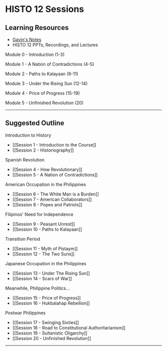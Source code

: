 # HISTO 12 Sessions

## Learning Resources

- [Gavin's Notes](https://docs.google.com/document/d/1xHkrErD4_WfeNPrvsBU8SvP2fxrATDznUxktA25vlOg/edit)
- HISTO 12 PPTs, Recordings, and Lectures

Module 0 - Introduction (1-3)

Module 1 - A Nation of Contradictions (4-5)

Module 2 - Paths to Kalayaan (6-11)

Module 3 - Under the Rising Sun (12-14)

Module 4 - Price of Progress (15-19)

Module 5 - Unfinished Revolution (20)

---

## Suggested Outline

Introduction to History

- [[Session 1 - Introduction to the Course]]
- [[Session 2 - Historiography]]

Spanish Revolution

- [[Session 4 - How Revolutionary]]
- [[Session 5 - A Nation of Contradictions]]

American Occupation in the Philippines

- [[Session 6 - The White Man is a Burden]]
- [[Session 7 - American Collaborators]]
- [[Session 8 - Popes and Patriots]]

Filipinos' Need for Independence

- [[Session 9 - Peasant Unrest]]
- [[Session 10 - Paths to Kalayaan]]

Transition Period

- [[Session 11 - Myth of Pistaym]]
- [[Session 12 - The Two Suns]]

Japanese Occupation in the Philippines

- [[Session 13 - Under The Rising Sun]]
- [[Session 14 - Scars of War]]

Meanwhile, Philippine Politics...

- [[Session 15 - Price of Progress]]
- [[Session 16 - Hukbalahap Rebellion]]

Postwar Philippines

- [[Session 17 - Swinging Sixties]]
- [[Session 18 - Road to Constitutional Authoritarianism]]
- [[Session 19 - Sultanistic Oligarchy]]
- [[Session 20 - Unfinished Revolution]]

---
